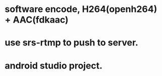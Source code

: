 # software encode, H264(openh264) + AAC(fdkaac)
# use srs-rtmp to push to server.
# android studio project.
